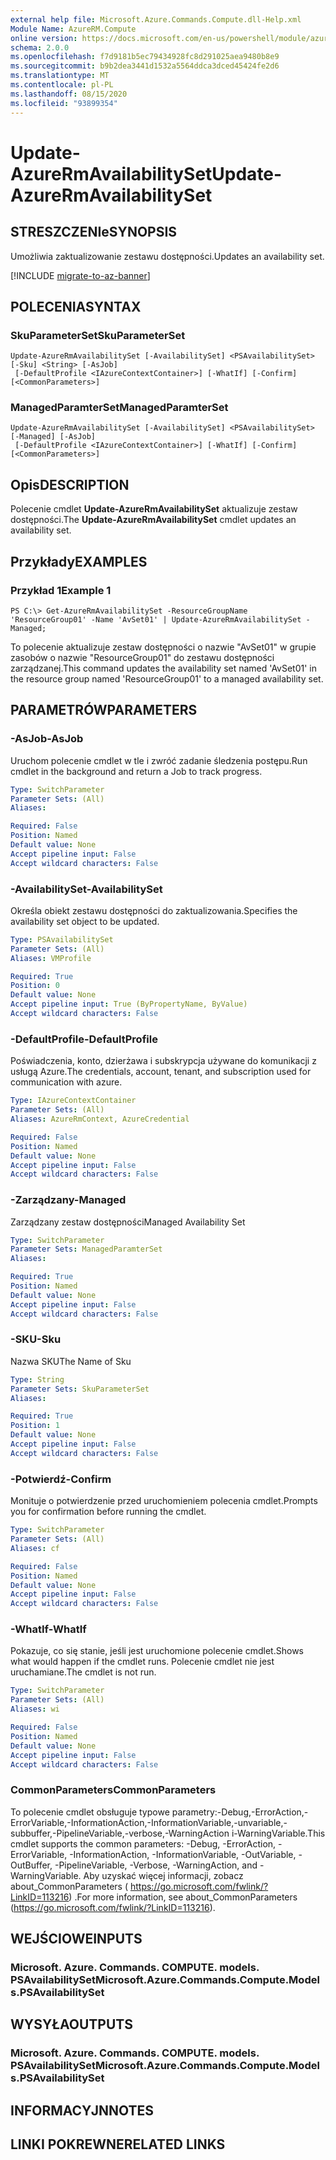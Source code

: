 ```yaml
---
external help file: Microsoft.Azure.Commands.Compute.dll-Help.xml
Module Name: AzureRM.Compute
online version: https://docs.microsoft.com/en-us/powershell/module/azurerm.compute/update-azurermavailabilityset
schema: 2.0.0
ms.openlocfilehash: f7d9181b5ec79434928fc8d291025aea9480b8e9
ms.sourcegitcommit: b9b2dea3441d1532a5564ddca3dced45424fe2d6
ms.translationtype: MT
ms.contentlocale: pl-PL
ms.lasthandoff: 08/15/2020
ms.locfileid: "93899354"
---
```

# <span data-ttu-id="de34a-101">Update-AzureRmAvailabilitySet</span><span class="sxs-lookup"><span data-stu-id="de34a-101">Update-AzureRmAvailabilitySet</span></span>

## <span data-ttu-id="de34a-102">STRESZCZENIe</span><span class="sxs-lookup"><span data-stu-id="de34a-102">SYNOPSIS</span></span>
<span data-ttu-id="de34a-103">Umożliwia zaktualizowanie zestawu dostępności.</span><span class="sxs-lookup"><span data-stu-id="de34a-103">Updates an availability set.</span></span>

[!INCLUDE [migrate-to-az-banner](../../includes/migrate-to-az-banner.md)]

## <span data-ttu-id="de34a-104">POLECENIA</span><span class="sxs-lookup"><span data-stu-id="de34a-104">SYNTAX</span></span>

### <span data-ttu-id="de34a-105">SkuParameterSet</span><span class="sxs-lookup"><span data-stu-id="de34a-105">SkuParameterSet</span></span>
```
Update-AzureRmAvailabilitySet [-AvailabilitySet] <PSAvailabilitySet> [-Sku] <String> [-AsJob]
 [-DefaultProfile <IAzureContextContainer>] [-WhatIf] [-Confirm] [<CommonParameters>]
```

### <span data-ttu-id="de34a-106">ManagedParamterSet</span><span class="sxs-lookup"><span data-stu-id="de34a-106">ManagedParamterSet</span></span>
```
Update-AzureRmAvailabilitySet [-AvailabilitySet] <PSAvailabilitySet> [-Managed] [-AsJob]
 [-DefaultProfile <IAzureContextContainer>] [-WhatIf] [-Confirm] [<CommonParameters>]
```

## <span data-ttu-id="de34a-107">Opis</span><span class="sxs-lookup"><span data-stu-id="de34a-107">DESCRIPTION</span></span>
<span data-ttu-id="de34a-108">Polecenie cmdlet **Update-AzureRmAvailabilitySet** aktualizuje zestaw dostępności.</span><span class="sxs-lookup"><span data-stu-id="de34a-108">The **Update-AzureRmAvailabilitySet** cmdlet updates an availability set.</span></span>

## <span data-ttu-id="de34a-109">Przykłady</span><span class="sxs-lookup"><span data-stu-id="de34a-109">EXAMPLES</span></span>

### <span data-ttu-id="de34a-110">Przykład 1</span><span class="sxs-lookup"><span data-stu-id="de34a-110">Example 1</span></span>
```
PS C:\> Get-AzureRmAvailabilitySet -ResourceGroupName 'ResourceGroup01' -Name 'AvSet01' | Update-AzureRmAvailabilitySet -Managed;
```

<span data-ttu-id="de34a-111">To polecenie aktualizuje zestaw dostępności o nazwie "AvSet01" w grupie zasobów o nazwie "ResourceGroup01" do zestawu dostępności zarządzanej.</span><span class="sxs-lookup"><span data-stu-id="de34a-111">This command updates the availability set named 'AvSet01' in the resource group named 'ResourceGroup01' to a managed availability set.</span></span>

## <span data-ttu-id="de34a-112">PARAMETRÓW</span><span class="sxs-lookup"><span data-stu-id="de34a-112">PARAMETERS</span></span>

### <span data-ttu-id="de34a-113">-AsJob</span><span class="sxs-lookup"><span data-stu-id="de34a-113">-AsJob</span></span>
<span data-ttu-id="de34a-114">Uruchom polecenie cmdlet w tle i zwróć zadanie śledzenia postępu.</span><span class="sxs-lookup"><span data-stu-id="de34a-114">Run cmdlet in the background and return a Job to track progress.</span></span>

```yaml
Type: SwitchParameter
Parameter Sets: (All)
Aliases: 

Required: False
Position: Named
Default value: None
Accept pipeline input: False
Accept wildcard characters: False
```

### <span data-ttu-id="de34a-115">-AvailabilitySet</span><span class="sxs-lookup"><span data-stu-id="de34a-115">-AvailabilitySet</span></span>
<span data-ttu-id="de34a-116">Określa obiekt zestawu dostępności do zaktualizowania.</span><span class="sxs-lookup"><span data-stu-id="de34a-116">Specifies the availability set object to be updated.</span></span>

```yaml
Type: PSAvailabilitySet
Parameter Sets: (All)
Aliases: VMProfile

Required: True
Position: 0
Default value: None
Accept pipeline input: True (ByPropertyName, ByValue)
Accept wildcard characters: False
```

### <span data-ttu-id="de34a-117">-DefaultProfile</span><span class="sxs-lookup"><span data-stu-id="de34a-117">-DefaultProfile</span></span>
<span data-ttu-id="de34a-118">Poświadczenia, konto, dzierżawa i subskrypcja używane do komunikacji z usługą Azure.</span><span class="sxs-lookup"><span data-stu-id="de34a-118">The credentials, account, tenant, and subscription used for communication with azure.</span></span>

```yaml
Type: IAzureContextContainer
Parameter Sets: (All)
Aliases: AzureRmContext, AzureCredential

Required: False
Position: Named
Default value: None
Accept pipeline input: False
Accept wildcard characters: False
```

### <span data-ttu-id="de34a-119">-Zarządzany</span><span class="sxs-lookup"><span data-stu-id="de34a-119">-Managed</span></span>
<span data-ttu-id="de34a-120">Zarządzany zestaw dostępności</span><span class="sxs-lookup"><span data-stu-id="de34a-120">Managed Availability Set</span></span>

```yaml
Type: SwitchParameter
Parameter Sets: ManagedParamterSet
Aliases: 

Required: True
Position: Named
Default value: None
Accept pipeline input: False
Accept wildcard characters: False
```

### <span data-ttu-id="de34a-121">-SKU</span><span class="sxs-lookup"><span data-stu-id="de34a-121">-Sku</span></span>
<span data-ttu-id="de34a-122">Nazwa SKU</span><span class="sxs-lookup"><span data-stu-id="de34a-122">The Name of Sku</span></span>

```yaml
Type: String
Parameter Sets: SkuParameterSet
Aliases: 

Required: True
Position: 1
Default value: None
Accept pipeline input: False
Accept wildcard characters: False
```

### <span data-ttu-id="de34a-123">-Potwierdź</span><span class="sxs-lookup"><span data-stu-id="de34a-123">-Confirm</span></span>
<span data-ttu-id="de34a-124">Monituje o potwierdzenie przed uruchomieniem polecenia cmdlet.</span><span class="sxs-lookup"><span data-stu-id="de34a-124">Prompts you for confirmation before running the cmdlet.</span></span>

```yaml
Type: SwitchParameter
Parameter Sets: (All)
Aliases: cf

Required: False
Position: Named
Default value: None
Accept pipeline input: False
Accept wildcard characters: False
```

### <span data-ttu-id="de34a-125">-WhatIf</span><span class="sxs-lookup"><span data-stu-id="de34a-125">-WhatIf</span></span>
<span data-ttu-id="de34a-126">Pokazuje, co się stanie, jeśli jest uruchomione polecenie cmdlet.</span><span class="sxs-lookup"><span data-stu-id="de34a-126">Shows what would happen if the cmdlet runs.</span></span> <span data-ttu-id="de34a-127">Polecenie cmdlet nie jest uruchamiane.</span><span class="sxs-lookup"><span data-stu-id="de34a-127">The cmdlet is not run.</span></span>

```yaml
Type: SwitchParameter
Parameter Sets: (All)
Aliases: wi

Required: False
Position: Named
Default value: None
Accept pipeline input: False
Accept wildcard characters: False
```

### <span data-ttu-id="de34a-128">CommonParameters</span><span class="sxs-lookup"><span data-stu-id="de34a-128">CommonParameters</span></span>
<span data-ttu-id="de34a-129">To polecenie cmdlet obsługuje typowe parametry:-Debug,-ErrorAction,-ErrorVariable,-InformationAction,-InformationVariable,-unvariable,-subbuffer,-PipelineVariable,-verbose,-WarningAction i-WarningVariable.</span><span class="sxs-lookup"><span data-stu-id="de34a-129">This cmdlet supports the common parameters: -Debug, -ErrorAction, -ErrorVariable, -InformationAction, -InformationVariable, -OutVariable, -OutBuffer, -PipelineVariable, -Verbose, -WarningAction, and -WarningVariable.</span></span> <span data-ttu-id="de34a-130">Aby uzyskać więcej informacji, zobacz about_CommonParameters ( https://go.microsoft.com/fwlink/?LinkID=113216) .</span><span class="sxs-lookup"><span data-stu-id="de34a-130">For more information, see about_CommonParameters (https://go.microsoft.com/fwlink/?LinkID=113216).</span></span>

## <span data-ttu-id="de34a-131">WEJŚCIOWE</span><span class="sxs-lookup"><span data-stu-id="de34a-131">INPUTS</span></span>

### <span data-ttu-id="de34a-132">Microsoft. Azure. Commands. COMPUTE. models. PSAvailabilitySet</span><span class="sxs-lookup"><span data-stu-id="de34a-132">Microsoft.Azure.Commands.Compute.Models.PSAvailabilitySet</span></span>

## <span data-ttu-id="de34a-133">WYSYŁA</span><span class="sxs-lookup"><span data-stu-id="de34a-133">OUTPUTS</span></span>

### <span data-ttu-id="de34a-134">Microsoft. Azure. Commands. COMPUTE. models. PSAvailabilitySet</span><span class="sxs-lookup"><span data-stu-id="de34a-134">Microsoft.Azure.Commands.Compute.Models.PSAvailabilitySet</span></span>

## <span data-ttu-id="de34a-135">INFORMACYJN</span><span class="sxs-lookup"><span data-stu-id="de34a-135">NOTES</span></span>

## <span data-ttu-id="de34a-136">LINKI POKREWNE</span><span class="sxs-lookup"><span data-stu-id="de34a-136">RELATED LINKS</span></span>

